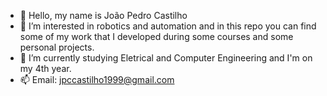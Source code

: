 - 👋 Hello, my name is João Pedro Castilho
- 👀 I’m interested in robotics and automation and in this repo you can find some of my work that I developed during some courses
      and some personal projects.
- 🌱 I’m currently studying Eletrical and Computer Engineering and I'm on my 4th year.
- 📫 Email: jpccastilho1999@gmail.com

<!---
ccpjboss/ccpjboss is a ✨ special ✨ repository because its `README.md` (this file) appears on your GitHub profile.
You can click the Preview link to take a look at your changes.
--->
